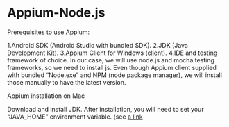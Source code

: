 # Appium-Node.js

Prerequisites to use Appium:

1.Android SDK (Android Studio with bundled SDK).
2.JDK (Java Development Kit).
3.Appium Client for Windows (client).
4.IDE and testing framework of choice. In our case, we will use node.js and mocha testing frameworks, so we need to install js. Even though Appium client supplied with bundled “Node.exe” and NPM (node package manager), we will install those manually to have the latest version.

Appium installation on Mac

Download and install JDK. After installation, you will need to set your “JAVA_HOME” environment variable.
(see [a link]( http://www.sajeconsultants.com/how-to-set-java_home-on-mac-os-x/ )
